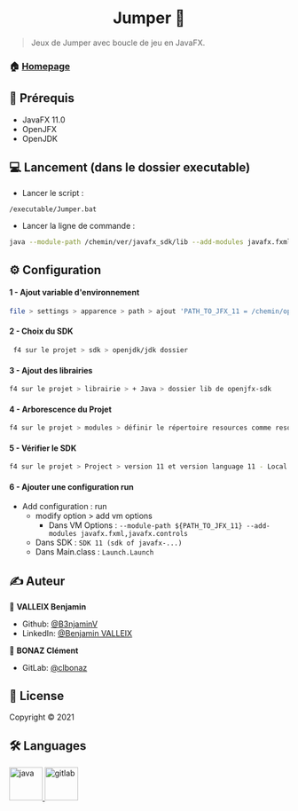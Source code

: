 <h1 align="center"> Jumper 👋</h1>

> Jeux de Jumper avec boucle de jeu en JavaFX.

### 🏠 [Homepage](https://gitlab.iut-clermont.uca.fr/clbonaz/jumper_valleix_bonaz)


## 📍 Prérequis

- JavaFX 11.0
- OpenJFX
- OpenJDK

## ‍💻 Lancement (dans le dossier executable)

- Lancer le script :
```
/executable/Jumper.bat
```
- Lancer la ligne de commande :
```sh
java --module-path /chemin/ver/javafx_sdk/lib --add-modules javafx.fxml,javafx.controls -jar ./javafx-mario-game.jar
```

## ⚙️ Configuration

#### 1 - Ajout variable d'environnement 
```sh
file > settings > apparence > path > ajout 'PATH_TO_JFX_11 = /chemin/openjfx/javafx-sdk/lib'
```

#### 2 - Choix du SDK
```sh
 f4 sur le projet > sdk > openjdk/jdk dossier
```

#### 3 - Ajout des librairies
```sh
f4 sur le projet > librairie > + Java > dossier lib de openjfx-sdk
```

#### 4 - Arborescence du Projet
```sh
f4 sur le projet > modules > définir le répertoire resources comme resources et le répertoire src comme sources.
```

#### 5 - Vérifier le SDK
```sh
f4 sur le projet > Project > version 11 et version language 11 - Local variables ...
```

#### 6 - Ajouter une configuration run

- Add configuration : run
    - modify option > add vm options
        - Dans VM Options : `--module-path ${PATH_TO_JFX_11} --add-modules javafx.fxml,javafx.controls`
    - Dans SDK : `SDK 11 (sdk of javafx-...)`
    - Dans Main.class : `Launch.Launch`


## ✍️ Auteur

👤 **VALLEIX Benjamin**

* Github: [@B3njaminV](https://github.com/B3njaminV)
* LinkedIn: [@Benjamin VALLEIX](https://www.linkedin.com/in/benjamin-valleix-27115719a)

👤 **BONAZ Clément**

* GitLab: [@clbonaz](https://gitlab.iut-clermont.uca.fr/clbonaz)


## 📝 License

Copyright © 2021


## 🛠  Languages

<p> 
    <a href="https://openjfx.io" target="_blank"> 
        <img src="https://www.vectorlogo.zone/logos/java/java-icon.svg" alt="java" width="60" height="60"/> 
    </a> 
	<a href="https://gitlab.com/gitlab-org/gitlab" target="_blank"> 
        <img src="https://www.vectorlogo.zone/logos/gitlab/gitlab-icon.svg" alt="gitlab" width="60" height="60"/> 
    </a> 
</p>
